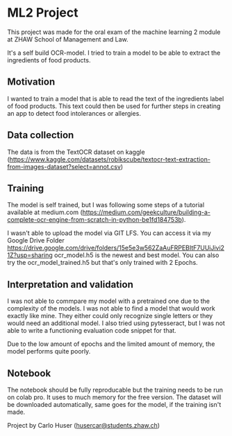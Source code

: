 # ML2 Project

This project was made for the oral exam of the machine learning 2 module at ZHAW School of Management and Law.

It's a self build OCR-model. I tried to train a model to be able to extract the ingredients of food products.

## Motivation
I wanted to train a model that is able to read the text of the ingredients label of food products. This text could then be used for further steps in creating an app to detect food intolerances or allergies.

## Data collection
The data is from the TextOCR dataset on kaggle (https://www.kaggle.com/datasets/robikscube/textocr-text-extraction-from-images-dataset?select=annot.csv)

## Training
The model is self trained, but I was following some steps of a tutorial available at medium.com (https://medium.com/geekculture/building-a-complete-ocr-engine-from-scratch-in-python-be1fd184753b).

I wasn't able to upload the model via GIT LFS. You can access it via my Google Drive Folder https://drive.google.com/drive/folders/15e5e3w562ZaAuFRPEBItF7UUiJivi21Z?usp=sharing
ocr_model.h5 is the newest and best model. You can also try the ocr_model_trained.h5 but that's only trained with 2 Epochs.

## Interpretation and validation
I was not able to commpare my model with a pretrained one due to the complexity of the models. I was not able to find a model that would work exactly like mine. They either could only recognize single letters or they would need an additional model. I also tried using pytesseract, but I was not able to write a functioning evaluation code snippet for that.

Due to the low amount of epochs and the limited amount of memory, the model performs quite poorly.

## Notebook
The notebook should be fully reproducable but the training needs to be run on colab pro. It uses to much memory for the free version.
The dataset will be downloaded automatically, same goes for the model, if the training isn't made.

Project by Carlo Huser (husercar@students.zhaw.ch)
